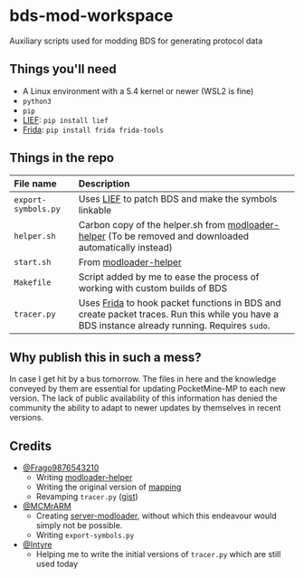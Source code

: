 # bds-mod-workspace
Auxiliary scripts used for modding BDS for generating protocol data

## Things you'll need
- A Linux environment with a 5.4 kernel or newer (WSL2 is fine)
- `python3`
- `pip`
- [LIEF](https://github.com/lief-project/LIEF): `pip install lief`
- [Frida](https://frida.re): `pip install frida frida-tools`

## Things in the repo
| File name | Description |
|:----------|:------------|
| `export-symbols.py` | Uses [LIEF](https://github.com/lief-project/LIEF) to patch BDS and make the symbols linkable |
| `helper.sh` | Carbon copy of the helper.sh from [modloader-helper](https://github.com/Frago9876543210/modloader-helper) (To be removed and downloaded automatically instead) |
| `start.sh` | From [modloader-helper](https://github.com/Frago9876543210/modloader-helper) |
| `Makefile` | Script added by me to ease the process of working with custom builds of BDS |
| `tracer.py` | Uses [Frida](https://frida.re) to hook packet functions in BDS and create packet traces. Run this while you have a BDS instance already running. Requires `sudo`. |

## Why publish this in such a mess?
In case I get hit by a bus tomorrow. The files in here and the knowledge conveyed by them are essential for updating PocketMine-MP to each new version. The lack of public availability of this information has denied the community the ability to adapt to newer updates by themselves in recent versions.

## Credits
- [@Frago9876543210](https://github.com/Frago9876543210)
  - Writing [modloader-helper](https://github.com/Frago9876543210/modloader-helper)
  - Writing the original version of [mapping](https://github.com/pmmp/mapping)
  - Revamping `tracer.py` ([gist](https://gist.github.com/Frago9876543210/2e5de55f1bb7e42594b73f5665391bf4#file-tracer-py))
- [@MCMrARM](https://github.com/MCMrARM)
  - Creating [server-modloader](https://github.com/minecraft-linux/server-modloader), without which this endeavour would simply not be possible.
  - Writing `export-symbols.py`
- [@Intyre](https://github.com/Intyre)
  - Helping me to write the initial versions of `tracer.py` which are still used today
